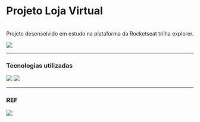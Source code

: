 # Projeto Loja Virtual

<br>Projeto desensolvido em estudo na plataforma da Rocketseat trilha explorer.</br>

<a href="https://www.rocketseat.com.br/" target="_blank"><img src="https://i.imgur.com/nz0kFS8.jpg"></a>
<hr>

### Tecnologias utilizadas 
  <img src="https://img.shields.io/badge/HTML5-E34F26?style=for-the-badge&logo=html5&logoColor=white"> <img src="https://img.shields.io/badge/CSS3-1572B6?style=for-the-badge&logo=css3&logoColor=white">
  <hr>

### REF
<img src="https://i.imgur.com/TsKqrUf.png">

